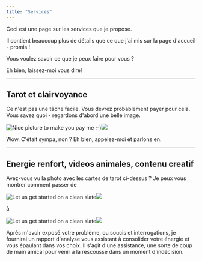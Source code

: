 ```yaml
---
title: "Services"
---
```


Ceci est une page sur les services que je propose.

Il contient beaucoup plus de détails que ce que j'ai mis sur la page d'accueil - promis !

Vous voulez savoir ce que je peux faire pour vous ?

Eh bien, laissez-moi vous dire! 

---

## Tarot et clairvoyance

Ce n'est pas une tâche facile. Vous devrez probablement payer pour cela. Vous savez quoi - regardons d'abord une belle image. 

![Nice picture to make you pay me ;-)](/images/Screenshot_20210727_095450.png)<img src = "/images/Screenshot_20210727_095450.png">

Wow. C'était sympa, non ? Eh bien, appelez-moi et parlons en.

---

## Energie renfort, videos animales, contenu creatif

Avez-vous vu la photo avec les cartes de tarot ci-dessus ? Je peux vous montrer comment passer de 

![Let us get started on a clean slate](/images/pigeons.png)<img src = "/images/pigeons.png">


à

![Let us get started on a clean slate](/images/uplifting-things-to-do-today-1-728.jpg)<img src = "/images/uplifting-things-to-do-today-1-728.jpg">


Après m'avoir exposé votre problème, ou soucis et interrogations, je fournirai un rapport d'analyse vous assistant à consolider votre énergie et vous épaulant dans vos choix. Il s'agit d'une assistance, une sorte de coup de main amical pour venir à la rescousse dans un moment d'indécision.
